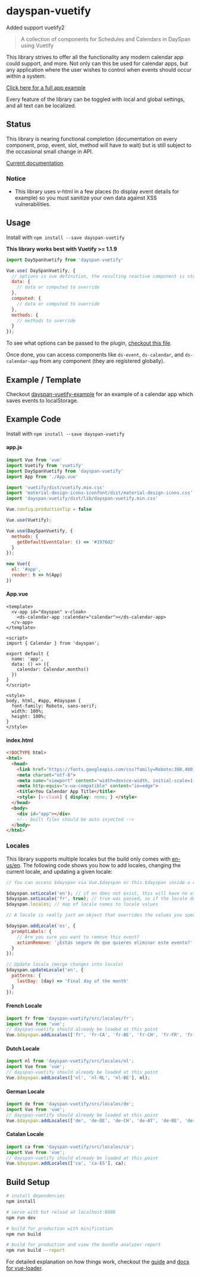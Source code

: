 # dayspan-vuetify

Added support vuetify2

> A collection of components for Schedules and Calendars in DaySpan using Vuetify

This library strives to offer all the functionality any modern calendar app could support, and more. Not only can this be used for calendar apps, but any application where the user wishes to control when events should occur within a system.

[Click here for a full app example](https://clickermonkey.github.io/dayspan-vuetify/example/)

Every feature of the library can be toggled with local and global settings, and all text can be localized.

## Status

This library is nearing functional completion (documentation on every component, prop, event, slot, method will have to wait) but is still subject to the occasional small change in API.

[Current documentation](docs/README.md)

### Notice

- This library uses v-html in a few places (to display event details for example) so you must sanitize your own data against XSS vulnerabilities.

## Usage

Install with `npm install --save dayspan-vuetify`

**This library works best with Vuetify >= 1.1.9**

```javascript
import DaySpanVuetify from 'dayspan-vuetify'

Vue.use( DaySpanVuetify, {
  // options is vue definition, the resulting reactive component is stored in components as this.$dayspan or Vue.$dayspan
  data: {
    // data or computed to override
  },
  computed: {
    // data or computed to override
  },
  methods: {
    // methods to override
  }
});
```

To see what options can be passed to the plugin, [checkout this file](src/component.js).

Once done, you can access components like `ds-event`, `ds-calendar`, and `ds-calendar-app` from any component (they are registered globally).

## Example / Template

Checkout [dayspan-vuetify-example](https://github.com/ClickerMonkey/dayspan-vuetify-example) for an example of a calendar app which saves events to localStorage.

## Example Code

Install with `npm install --save dayspan-vuetify`

#### app.js
```javascript
import Vue from 'vue'
import Vuetify from 'vuetify'
import DaySpanVuetify from 'dayspan-vuetify'
import App from './App.vue'

import 'vuetify/dist/vuetify.min.css'
import 'material-design-icons-iconfont/dist/material-design-icons.css'
import 'dayspan-vuetify/dist/lib/dayspan-vuetify.min.css'

Vue.config.productionTip = false

Vue.use(Vuetify);

Vue.use(DaySpanVuetify, {
  methods: {
    getDefaultEventColor: () => '#1976d2'
  }
});

new Vue({
  el: '#app',
  render: h => h(App)
})
```

#### App.vue
```vue
<template>
  <v-app id="dayspan" v-cloak>
    <ds-calendar-app :calendar="calendar"></ds-calendar-app>
  </v-app>
</template>

<script>
import { Calendar } from 'dayspan';

export default {
  name: 'app',
  data: () => ({
    calendar: Calendar.months()
  })
}
</script>

<style>
body, html, #app, #dayspan {
  font-family: Roboto, sans-serif;
  width: 100%;
  height: 100%;
}
</style>
```

#### index.html
```html
<!DOCTYPE html>
<html>
  <head>
    <link href='https://fonts.googleapis.com/css?family=Roboto:300,400,500,700|Material+Icons' rel="stylesheet">
    <meta charset="utf-8">
    <meta name="viewport" content="width=device-width, initial-scale=1, maximum-scale=1, user-scalable=no, minimal-ui">
    <meta http-equiv="x-ua-compatible" content="ie=edge">
    <title>You Calendar App Title</title>
    <style> [v-cloak] { display: none; } </style>
  </head>
  <body>
    <div id="app"></div>
    <!-- built files should be auto injected -->
  </body>
</html>
```

### Locales

This library supports multiple locales but the build only comes with [en-us/en](https://github.com/ClickerMonkey/dayspan-vuetify/blob/master/src/locales/en.js). The following code shows you how to add locales, changing the current locale, and updating a given locale:

```javascript
// You can access $dayspan via Vue.$dayspan or this.$dayspan inside a component.

$dayspan.setLocale('en'); // if en does not exist, this will have no affect
$dayspan.setLocale('fr', true); // true was passed, so if the locale does not exist an error is thrown
$dayspan.locales; // map of locale names to locale values

// A locale is really just an object that overrides the values you specify found in $dayspan. A locale does not need to specify all possible values, just ones that should be overriden when setLocale is called.

$dayspan.addLocale('es', {
  promptLabels: {
    // Are you sure you want to remove this event?
    actionRemove: '¿Estás seguro de que quieres eliminar este evento?'
  }
});

// Update locale (merge changes into locale)
$dayspan.updateLocale('en', {
  patterns: {
    lastDay: (day) => 'Final day of the month'
  }
});
```

#### French Locale

```javascript
import fr from 'dayspan-vuetify/src/locales/fr';
import Vue from 'vue';
// dayspan-vuetify should already be loaded at this point
Vue.$dayspan.addLocales(['fr', 'fr-CA', 'fr-BE', 'fr-CH', 'fr-FR', 'fr-LU', 'fr-MC'], fr);
```

#### Dutch Locale

```javascript
import nl from 'dayspan-vuetify/src/locales/nl';
import Vue from 'vue';
// dayspan-vuetify should already be loaded at this point
Vue.$dayspan.addLocales(['nl', 'nl-NL', 'nl-BE'], nl);
```

#### German Locale

```javascript
import de from 'dayspan-vuetify/src/locales/de';
import Vue from 'vue';
// dayspan-vuetify should already be loaded at this point
Vue.$dayspan.addLocales(['de', 'de-DE', 'de-CH', 'de-AT', 'de-BE', 'de-IT', 'de-LI', 'de-LU'], de);
```

#### Catalan Locale

```javascript
import ca from 'dayspan-vuetify/src/locales/ca';
import Vue from 'vue';
// dayspan-vuetify should already be loaded at this point
Vue.$dayspan.addLocales(['ca', 'ca-ES'], ca);
```

## Build Setup

``` bash
# install dependencies
npm install

# serve with hot reload at localhost:8080
npm run dev

# build for production with minification
npm run build

# build for production and view the bundle analyzer report
npm run build --report
```

For detailed explanation on how things work, checkout the [guide](http://vuejs-templates.github.io/webpack/) and [docs for vue-loader](http://vuejs.github.io/vue-loader).
